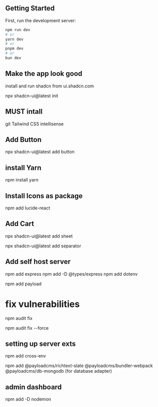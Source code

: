 

## Getting Started

First, run the development server:

```bash
npm run dev
# or
yarn dev
# or
pnpm dev
# or
bun dev
```

## Make the app look good

install and run shadcn from ui.shadcn.com

npx shadcn-ui@latest init

## MUST intall

git
Tailwind CSS intellisense

## Add Button

npx shadcn-ui@latest add button

## install Yarn

npm install yarn

## Install Icons as package

npm add lucide-react 

## Add Cart

npx shadcn-ui@latest add sheet


npx shadcn-ui@latest add separator

## Add self host server

npm add express
npm add -D @types/express
npm add dotenv

npm add payload

# fix vulnerabilities

npm audit fix

npm audit fix --force

## setting up server exts
npm add cross-env

npm add @payloadcms/richtext-slate @payloadcms/bundler-webpack @payloadcms/db-mongodb (for database adapter)

## admin dashboard

npm add -D nodemon

